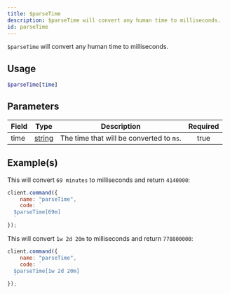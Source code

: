 ```yaml
---
title: $parseTime
description: $parseTime will convert any human time to milliseconds.
id: parseTime
---
```


`$parseTime` will convert any human time to milliseconds.

## Usage

```php
$parseTime[time]
```

## Parameters

| Field | Type                                                                                              | Description                              | Required |
| ----- | ------------------------------------------------------------------------------------------------- | ---------------------------------------- | :------: |
| time  | [string](https://developer.mozilla.org/en-US/docs/Web/JavaScript/Reference/Global_Objects/String) | The time that will be converted to `ms`. |   true   |

## Example(s)

This will convert `69 minutes` to milliseconds and return `4140000`:

```javascript
client.command({
    name: "parseTime",
    code: `
  $parseTime[69m]
  `
});
```

This will convert `1w 2d 20m` to milliseconds and return `778800000`:

```javascript
client.command({
    name: "parseTime",
    code: `
  $parseTime[1w 2d 20m]
  `
});
```
